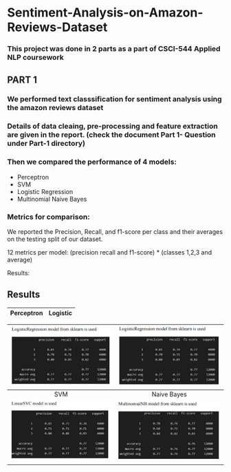 # Sentiment-Analysis-on-Amazon-Reviews-Dataset

### This project was done in 2 parts as a part of CSCI-544 Applied NLP coursework

## PART 1

### We performed text classsification for sentiment analysis using the amazon reviews dataset

### Details of data cleaing, pre-processing and feature extraction are given in the report. (check the document Part 1- Question under Part-1 directory)

### Then we compared the performance of 4 models:
 - Perceptron
 - SVM
 - Logistic Regression
 - Multinomial Naive Bayes

### Metrics for comparison:
We reported the Precision, Recall, and f1-score per class and their averages on the testing split of our dataset.

12 metrics per model:
(precision recall and f1-score)  *  (classes 1,2,3 and average) 


Results:





## Results

   Perceptron              |         Logistic
:-------------------------:|:-------------------------:

![](./output/part1-logistic.png)  |  ![](./output/part1-logistic.png) 
:-------------------------:|:-------------------------:
SVM            |                                 Naive Bayes   
![](./output/part1-svm.png)  |  ![](./output/part1-multiNB.png)





 
